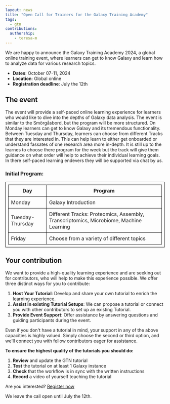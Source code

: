 ```yaml
---
layout: news
title: "Open Call for Trainers for the Galaxy Training Academy"
tags:
  - gtn
contributions:
  authorship:
    - teresa-m
---
```


We are happy to announce the Galaxy Training Academy 2024, a global online training event, where learners can get to know Galaxy and learn how to analyze data for various research topics.


- **Dates**: October 07-11, 2024
- **Location**: Global online
- **Registration deadline**: July the 12th

## The event

The event will provide a self-paced online learning experience for learners who would like to dive into the depths of Galaxy data analysis. The event is similar to the Smörgåsbord, but the program will be more structured. On Monday learners can get to know Galaxy and its tremendous functionality. Between Tuesday and Thursday, learners can choose from different Tracks that they are interested in. This can help learn to either get onboarded or understand fassates of one research area more in-depth. It is still up to the learnes to choose there program for the week but the track will give them guidance on what order will help to achieve their individual learning goals. In there self-paced learning endevers they will be supported via chat by us.

### Initial Program:


<style>
  table, th, td {
    border: 1px solid black;
    border-collapse: collapse;
    padding: 8px;
  }
</style>

<table>
  <tr>
    <th>Day</th>
    <th>Program</th>
  </tr>
  <tr>
    <td>Monday</td>
    <td>Galaxy Introduction</td>
  </tr>
  <tr>
    <td>Tuesday-Thursday</td>
    <td>Different Tracks: Proteomics, Assembly, Transcriptomics, Microbiome, Machine Learning</td>
  </tr>
  <tr>
    <td>Friday</td>
    <td>Choose from a variety of different topics</td>
  </tr>
</table>
    




## Your contribution

We want to provide a high-quality learning experience and are seeking out for contributors, who will help to make this experience possible. We offer three distinct ways for you to contribute:

1. **Host Your Tutorial**: Develop and share your own tutorial to enrich the learning experience.
2. **Assist in existing Tutorial Setups**: We can propose a tutorial or connect you with other contributors to set up an existing Tutorial.
3. **Provide Event Support**: Offer assistance by answering questions and guiding participants during the event.

Even if you don't have a tutorial in mind, your support in any of the above capacities is highly valued. Simply choose the second or third option, and we'll connect you with fellow contributors eager for assistance.

**To ensure the highest quality of the tutorials you should do:**
1. **Review** and update the GTN tutorial
2. **Test** the tutorial on at least 1 Galaxy instance
3. **Check** that the workflow is in sync with the written instructions
4. **Record** a video of yourself teaching the tutorial

Are you interested? [Register now](https://forms.gle/B554dNtN5HEuC5XY9)

We leave the call open until July the 12th. 
